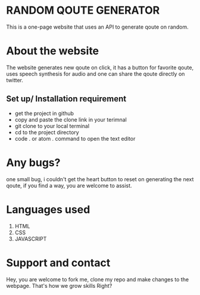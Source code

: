 # RANDOM QOUTE GENERATOR

This is a one-page website that uses an API to generate qoute on random.


# About the website

The website generates new qoute on click, it has a button for favorite qoute, uses speech synthesis for audio and one can share the qoute directly on twitter.

## Set up/ Installation requirement

- get the project in github
- copy and paste the clone link in your terimnal
- git clone  to your local terminal
- cd to the project directory
- code . or atom . command to open the text editor

# Any bugs?
 one small bug, i couldn't get the heart button to reset on generating the next qoute, if you find a way, you are welcome to assist.

 # Languages used

 1. HTML
 2. CSS
 3. JAVASCRIPT

 # Support and contact

Hey, you are welcome to fork me, clone my repo and make changes to the webpage. That's how we grow skills Right?
